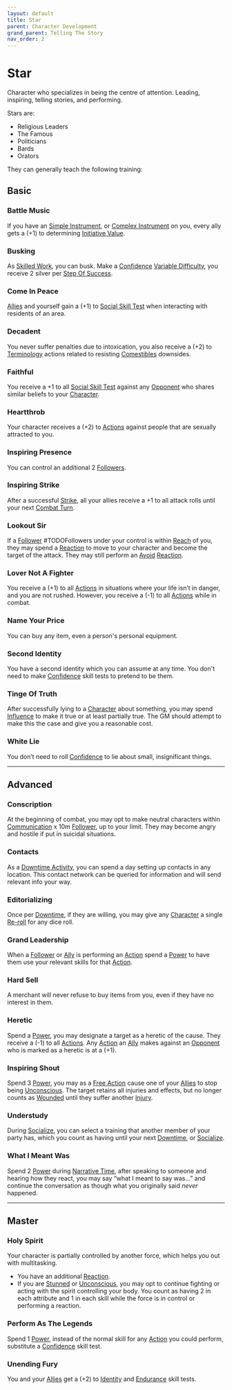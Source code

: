 ```yaml
---
layout: default
title: Star
parent: Character Development
grand_parent: Telling The Story
nav_order: 2
---
```

# Star
Character who specializes in being the centre of attention. Leading, inspiring, telling stories, and performing.

Stars are:
* Religious Leaders
* The Famous
* Politicians
* Bards
* Orators

They can generally teach the following training:

## Basic

### Battle Music
If you have an [Simple Instrument](Example-Gear#Simple%20Instrument), or [Complex Instrument](Example-Gear#Complex%20Instrument) on you, every ally gets a (+1) to determining [Initiative Value](Combat#Initiative%20Value).

### Busking
As [Skilled Work](Activities#Skilled%20Work), you can busk. Make a [Confidence](Communication#Confidence) [Variable Difficulty](Skills#Variable%20Difficulty), you receive 2 silver per [Step Of Success](Skills#Step%20Of%20Success).

### Come In Peace
[Allies](Terminology#Ally) and yourself gain a (+1) to [Social Skill Test](Terminology#Social%20Action) when interacting with residents of an area.

### Decadent
You never suffer penalties due to intoxication, you also receive a (+2) to [Terminology](Terminology) actions related to resisting [Comestibles](Comestibles) downsides.

### Faithful
You receive a +1 to all [Social Skill Test](Terminology#Social%20Action) against any [Opponent](Terminology#Opponent) who shares similar beliefs to your [Character](Terminology#Character).

### Heartthrob
Your character receives a (+2) to [Actions](Terminology#Action) against people that are sexually attracted to you.

### Inspiring Presence
You can control an additional 2 [Followers](Terminology#Follower).

### Inspiring Strike
After a successful [Strike](Strength#Strike), all your allies receive a +1 to all attack rolls until your next [Combat Turn](Terminology#Combat%20Turn).

### Lookout Sir
If a [Follower](Terminology#Follower) #TODOFollowers under your control is within [Reach](Movement#Reach) of you, they may spend a [Reaction](Terminology#Reaction) to move to your character and become the target of the attack. They may still perform an [Avoid](Reacting-To-Attacks#Avoid) [Reaction](Terminology#Reaction).

### Lover Not A Fighter
You receive a (+1) to all [Actions](Terminology#Action) in situations where your life isn’t in danger, and you are not rushed. However, you receive a (-1) to all [Actions](Terminology#Action) while in combat.

### Name Your Price
You can buy any item, even a person's personal equipment.

### Second Identity
You have a second identity which you can assume at any time. You don't need to make [Confidence](Communication#Confidence) skill tests to pretend to be them.

### Tinge Of Truth
After successfully lying to a [Character](Terminology#Character) about something, you may spend [Influence](Stats#Max%20Influence) to make it true or at least partially true. The GM should attempt to make this the case and give you a reasonable cost.

### White Lie
You don’t need to roll [Confidence](Communication#Confidence) to lie about small, insignificant things.


---

## Advanced

### Conscription
At the beginning of combat, you may opt to make neutral characters within [Communication](Communication) x 10m [Follower](Terminology#Follower), up to your limit. They may become angry and hostile if put in suicidal situations.

### Contacts
As a [Downtime Activity](Activities#Downtime%20Activity), you can spend a day setting up contacts in any location. This contact network can be queried for information and will send relevant info your way.

### Editorializing
Once per [Downtime](Telling-The-Story#Downtime), if they are willing, you may give any [Character](Terminology#Character) a single [Re-roll](Terminology#Re-roll) for any dice roll.

### Grand Leadership
When a [Follower](Terminology#Follower) or [Ally](Terminology#Ally) is performing an [Action](Terminology#Action) spend a [Power](Stats#Max%20Power) to have them use your relevant skills for that [Action](Terminology#Action).

### Hard Sell
A merchant will never refuse to buy items from you, even if they have no interest in them.
### Heretic
Spend a [Power](Stats#Max%20Power), you may designate a target as a heretic of the cause. They receive a (-1) to all [Actions](Terminology#Action). Any [Action](Terminology#Action) an [Ally](Terminology#Ally) makes against an [Opponent](Terminology#Opponent) who is marked as a heretic is at a (+1).

### Inspiring Shout
Spend 3 [Power](Stats#Max%20Power), you may as a [Free Action](Terminology#Free%20Action) cause one of your [Allies](Terminology#Ally) to stop being [Unconscious](Effects#Unconscious). The target retains all injuries and effects, but no longer counts as [Wounded](Injury#Wounded) until they suffer another [Injury](Injury).

### Understudy
During [Socialize](Activities#Socialize), you can select a training that another member of your party has, which you count as having until your next [Downtime](Telling-The-Story#Downtime), or [Socialize](Activities#Socialize).

### What I Meant Was
Spend 2 [Power](Stats#Max%20Power) during [Narrative Time](Telling-The-Story#Narrative%20Time), after speaking to someone and hearing how they react, you may say “what I meant to say was…” and continue the conversation as though what you originally said *never* happened.






---

## Master

### Holy Spirit
Your character is partially controlled by another force, which helps you out with multitasking. 
* You have an additional [Reaction](Terminology#Reaction). 
* If you are [Stunned](Effects#Stunned) or [Unconscious](Effects#Unconscious), you may opt to continue fighting or acting with the spirit controlling your body. 
You count as having 2 in each attribute and 1 in each skill while the force is in control or performing a reaction.

### Perform As The Legends
Spend 1 [Power](Stats#Max%20Power), instead of the normal skill for any [Action](Terminology#Action) you could perform, substitute a [Confidence](Communication#Confidence) skill test.
### Unending Fury
You and your [Allies](Terminology#Ally) get a (+2) to [Identity](Spirit#Identity) and [Endurance](Strength#Endurance) skill tests.

